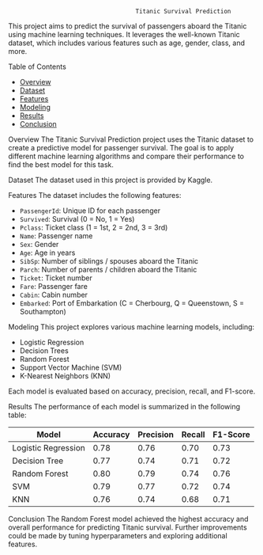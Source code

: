                                         Titanic Survival Prediction

This project aims to predict the survival of passengers aboard the Titanic using machine learning techniques. It leverages the well-known Titanic dataset, which includes various features such as age, gender, class, and more.

Table of Contents
- [Overview](#overview)
- [Dataset](#dataset)
- [Features](#features)
- [Modeling](#modeling)
- [Results](#results)
- [Conclusion](#conclusion)

Overview
The Titanic Survival Prediction project uses the Titanic dataset to create a predictive model for passenger survival. The goal is to apply different machine learning algorithms and compare their performance to find the best model for this task.

Dataset
The dataset used in this project is provided by Kaggle.

Features
The dataset includes the following features:
- `PassengerId`: Unique ID for each passenger
- `Survived`: Survival (0 = No, 1 = Yes)
- `Pclass`: Ticket class (1 = 1st, 2 = 2nd, 3 = 3rd)
- `Name`: Passenger name
- `Sex`: Gender
- `Age`: Age in years
- `SibSp`: Number of siblings / spouses aboard the Titanic
- `Parch`: Number of parents / children aboard the Titanic
- `Ticket`: Ticket number
- `Fare`: Passenger fare
- `Cabin`: Cabin number
- `Embarked`: Port of Embarkation (C = Cherbourg, Q = Queenstown, S = Southampton)

Modeling
This project explores various machine learning models, including:
- Logistic Regression
- Decision Trees
- Random Forest
- Support Vector Machine (SVM)
- K-Nearest Neighbors (KNN)

Each model is evaluated based on accuracy, precision, recall, and F1-score.

Results
The performance of each model is summarized in the following table:

| Model               | Accuracy | Precision | Recall | F1-Score |
|---------------------|----------|-----------|--------|----------|
| Logistic Regression | 0.78     | 0.76      | 0.70   | 0.73     |
| Decision Tree       | 0.77     | 0.74      | 0.71   | 0.72     |
| Random Forest       | 0.80     | 0.79      | 0.74   | 0.76     |
| SVM                 | 0.79     | 0.77      | 0.72   | 0.74     |
| KNN                 | 0.76     | 0.74      | 0.68   | 0.71     |

Conclusion
The Random Forest model achieved the highest accuracy and overall performance for predicting Titanic survival. Further improvements could be made by tuning hyperparameters and exploring additional features.
